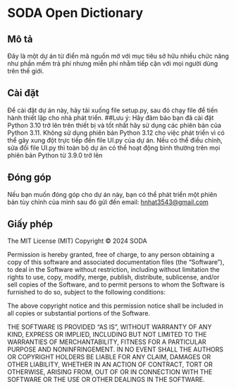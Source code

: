 # SODA Open Dictionary

## Mô tả

Đây là một dự án từ điển mã nguồn mở với mục tiêu sở hữu nhiều chức năng như phần mềm trả phí nhưng miễn phí nhằm tiếp cận với mọi người dùng trên thế giới.

## Cài đặt

Để cài đặt dự án này, hãy tải xuống file setup.py, sau đó chạy file để tiến hành thiết lập cho nhà phát triển. 
##Lưu ý:
Hãy đảm bảo bạn đã cài đặt Python 3.10 trở lên trên thiết bị và tốt nhất hãy sử dụng các phiên bản của Python 3.11.
Không sử dụng phiên bản Python 3.12 cho việc phát triển vì có thể gây xung đột trực tiếp đến file UI.py của dự án. Nếu có thể điều chỉnh, sửa đổi file UI.py thì toàn bộ dự án có thể hoạt động bình thường trên mọi phiên bản Python từ 3.9.0 trở lên

## Đóng góp

Nếu bạn muốn đóng góp cho dự án này, bạn có thể phát triển một phiên bản tùy chỉnh của mình sau đó gửi đến email: hnhat3543@gmail.com

## Giấy phép

The MIT License (MIT)
Copyright © 2024 SODA

Permission is hereby granted, free of charge, to any person obtaining a copy of this software and associated documentation files (the “Software”), to deal in the Software without restriction, including without limitation the rights to use, copy, modify, merge, publish, distribute, sublicense, and/or sell copies of the Software, and to permit persons to whom the Software is furnished to do so, subject to the following conditions:

The above copyright notice and this permission notice shall be included in all copies or substantial portions of the Software.

THE SOFTWARE IS PROVIDED “AS IS”, WITHOUT WARRANTY OF ANY KIND, EXPRESS OR IMPLIED, INCLUDING BUT NOT LIMITED TO THE WARRANTIES OF MERCHANTABILITY, FITNESS FOR A PARTICULAR PURPOSE AND NONINFRINGEMENT. IN NO EVENT SHALL THE AUTHORS OR COPYRIGHT HOLDERS BE LIABLE FOR ANY CLAIM, DAMAGES OR OTHER LIABILITY, WHETHER IN AN ACTION OF CONTRACT, TORT OR OTHERWISE, ARISING FROM, OUT OF OR IN CONNECTION WITH THE SOFTWARE OR THE USE OR OTHER DEALINGS IN THE SOFTWARE.
